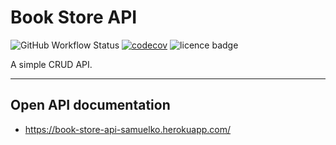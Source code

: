 # Book Store API

![GitHub Workflow Status](https://img.shields.io/github/workflow/status/samuelko123/book-store-api/main-workflow)
[![codecov](https://codecov.io/gh/samuelko123/book-store-api/branch/master/graph/badge.svg?token=TCJCVASP7I)](https://codecov.io/gh/samuelko123/book-store-api)
![licence badge](https://img.shields.io/github/license/samuelko123/book-store-api?v=1)

A simple CRUD API.

---

## Open API documentation

* https://book-store-api-samuelko.herokuapp.com/
